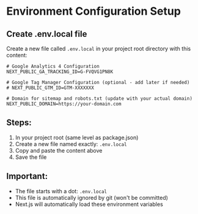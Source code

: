 # Environment Configuration Setup

## Create .env.local file

Create a new file called `.env.local` in your project root directory with this content:

```
# Google Analytics 4 Configuration
NEXT_PUBLIC_GA_TRACKING_ID=G-FVQVG1PN8K

# Google Tag Manager Configuration (optional - add later if needed)
# NEXT_PUBLIC_GTM_ID=GTM-XXXXXXX

# Domain for sitemap and robots.txt (update with your actual domain)
NEXT_PUBLIC_DOMAIN=https://your-domain.com
```

## Steps:
1. In your project root (same level as package.json)
2. Create a new file named exactly: `.env.local`
3. Copy and paste the content above
4. Save the file

## Important:
- The file starts with a dot: `.env.local`
- This file is automatically ignored by git (won't be committed)
- Next.js will automatically load these environment variables
